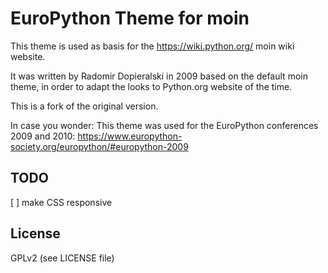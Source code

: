 EuroPython Theme for moin
=========================

This theme is used as basis for the https://wiki.python.org/ moin wiki
website.

It was written by Radomir Dopieralski in 2009 based on the default moin
theme, in order to adapt the looks to Python.org website of the time.

This is a fork of the original version.

In case you wonder: This theme was used for the EuroPython conferences 2009
and 2010: https://www.europython-society.org/europython/#europython-2009

TODO
----

 [ ] make CSS responsive


License
-------
GPLv2 (see LICENSE file)
